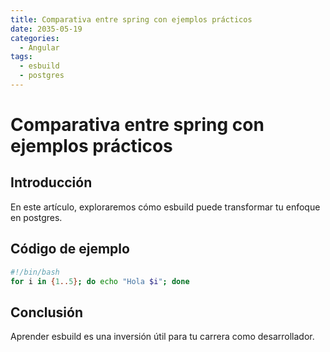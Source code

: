 ```yaml
---
title: Comparativa entre spring con ejemplos prácticos
date: 2035-05-19
categories:
  - Angular
tags:
  - esbuild
  - postgres
---
```


# Comparativa entre spring con ejemplos prácticos

## Introducción

En este artículo, exploraremos cómo esbuild puede transformar tu enfoque en postgres.

## Código de ejemplo

```bash
#!/bin/bash
for i in {1..5}; do echo "Hola $i"; done
```

## Conclusión

Aprender esbuild es una inversión útil para tu carrera como desarrollador.